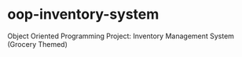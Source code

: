 # oop-inventory-system
Object Oriented Programming Project: Inventory Management System (Grocery Themed)
